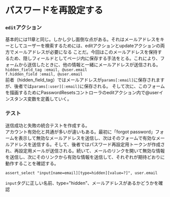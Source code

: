 # パスワードを再設定する

### ```edit```アクション
基本的には11章と同じ。しかし少し面倒な点がある。それはメールアドレスをキーとしてユーザーを検索するためには、editアクションとupdateアクションの両方でメールアドレスが必要になる
ことだ。今回はこのメールアドレスを保持するため、隠しフィールドとしてページ内に保存する手法をとる。これにより、フォームから送信したときに、他の情報と一緒にメールアドレスが送信される。
```hidden_field_tag :email, @user.email```<br>
```f.hidden_field :email, @user.email```<br>
前者（hidden_field_tag）ではメールアドレスが```params[:email]```に保存されますが、後者では```params[:user][:email]```に保存される。
そして次に、このフォームを描画するためにPasswordResetsコントローラのeditアクション内で@userインスタンス変数を定義していく。

### テスト
送信成功と失敗の統合テストを作成する。<br>
アカウント有効化と共通が多いが違いもある。最初に「forgot password」フォームを表示して無効なメールアドレスを送信し、次はそのフォームで有効なメールアドレスを送信する。そして、後者ではパスワード再設定用トークンが作成され、再設定用メールが送信される。続いて、メールのリンクを開いて無効な情報を送信し、次にそのリンクから有効な情報を送信して、それぞれが期待どおりに動作することを確認する。
```
assert_select "input[name=email][type=hidden][value=?]", user.email
```
```input```タグに正しい名前、type="hidden"、メールアドレスがあるかどうかを確認
